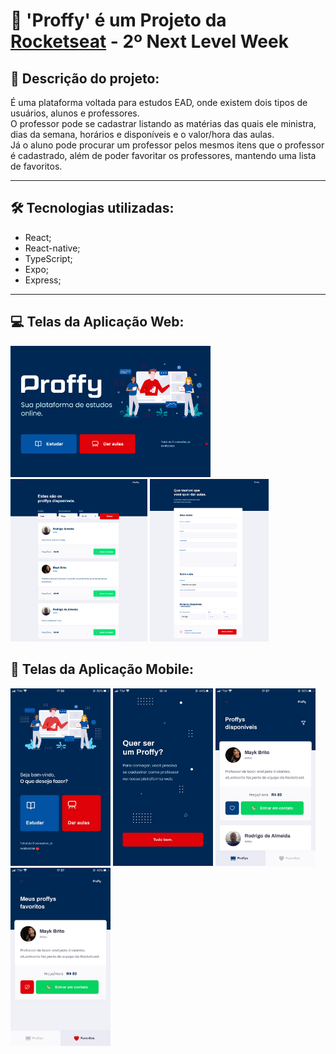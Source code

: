 # 🚀 'Proffy' é um Projeto da [Rocketseat](https://rocketseat.com.br/) - 2º Next Level Week

## 📑 Descrição do projeto:
<p>
É uma plataforma voltada para estudos EAD, onde existem dois tipos de usuários,
alunos e professores. 
<br>
O professor pode se cadastrar listando as matérias das quais ele ministra, dias da semana, horários e disponíveis e o valor/hora das aulas.
<br>
Já o aluno pode procurar um professor pelos mesmos itens que o professor é cadastrado, além de poder favoritar os professores,
mantendo uma lista de favoritos.

</p>

 ---

## 🛠 Tecnologias utilizadas:
- React;
- React-native;
- TypeScript;
- Expo;
- Express;

 ---

 ## 💻 Telas da Aplicação Web:

<div>
  <img src="img-git/web-landing.png" width="320">
</div>
<div>
  <img src="img-git/web-teacherlist.png" height="260">
  <img src="img-git/web-teacherform.png" height="260">
</div>

 ## 📱 Telas da Aplicação Mobile:

<div>
  <img src="img-git/landing-page.png" width="160">
  <img src="img-git/give-classes.png" width="160">
  <img src="img-git/teacher-list.png" width="160">
  <img src="img-git/favorited.png" width="160">
</div>
